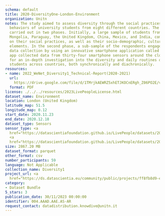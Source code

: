 ```yaml
---
schema: default
title: 2020-DiversityOne-London-Environment
organization: Unitn
notes: The study aimed to assess diversity through the social practices and daily
  behaviors of university students from eight different countries. The research was
  carried out in two phases. Initially, a large sample of students from Denmark, Italy,
  Mongolia, Paraguay, the United Kingdom, China, Mexico, and India, completed a survey
  on their social practices, as well as their socio-demographic, cultural, and psychological
  elements. In the second phase, a sub-sample of the respondents engaged in a four-week
  data collection by using an innovative smartphone application called iLog. This
  app collected data from thirty-four smartphone sensors around the clock, allowing
  for an in-depth investigation into the diversity and daily routines of university
  students across countries, both synchronically and diachronically.
resources:
- name: 2022_WeNet_Diversity1_Technical-Report(2020-2021)
  url: 
    https://drive.google.com/file/d/1TMrjkAEWRZ5xhETJKOCnERgh_Z06PO2E/view?usp=drive_link
  format: PDF
license: ./../../resources/2023LivePeopleLicense.html
dataset_name: Environment
location: London (United Kingdom)
latitude_map: 51.5
longitude_map: 0.12
start_date: 2020.11.23
end_date: 2020.12.18
dataset_type: Sensors
sensor_type: <a 
  href="https://datascientiafoundation.github.io/LivePeople/datasets/2020-DV1-London-Pressure%20Event/">pressure</a>,
  <a 
  href="https://datascientiafoundation.github.io/LivePeople/datasets/2020-DV1-London-Light%20Event/">light</a>
size: 2867.20 MB
dataset_format: parquet
other_format: csv
number_participants: 59
language: Not Applicable
collection_name: Diversity1
project_url: <a 
  href="https://ds.datascientia.eu/community/public/projects/ff8fb8d9-ecfd-4c39-bc09-c80eb4d90402">https://ds.datascientia.eu/community/public/projects/ff8fb8d9-ecfd-4c39-bc09-c80eb4d90402</a>
category:
- Dataset Bundle
5_stars: 3
publication_date: 30/11/2023 00:00:00
identifier: 004.AAAD.AAE.AS-AR
request_contact: datadistribution.knowdive@unitn.it
---
```


